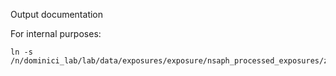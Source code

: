 Output documentation

For internal purposes:
```
ln -s /n/dominici_lab/lab/data/exposures/exposure/nsaph_processed_exposures/zcta_sectors_pollution
```
